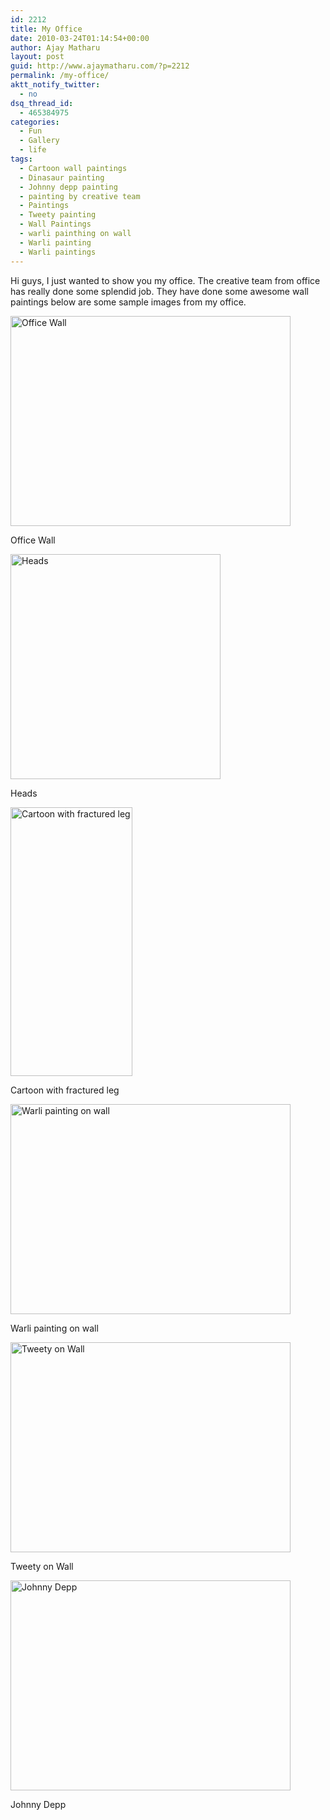 ```yaml
---
id: 2212
title: My Office
date: 2010-03-24T01:14:54+00:00
author: Ajay Matharu
layout: post
guid: http://www.ajaymatharu.com/?p=2212
permalink: /my-office/
aktt_notify_twitter:
  - no
dsq_thread_id:
  - 465384975
categories:
  - Fun
  - Gallery
  - life
tags:
  - Cartoon wall paintings
  - Dinasaur painting
  - Johnny depp painting
  - painting by creative team
  - Paintings
  - Tweety painting
  - Wall Paintings
  - warli painthing on wall
  - Warli painting
  - Warli paintings
---
```

Hi guys, I just wanted to show you my office. The creative team from office has really done some splendid job. They have done some awesome wall paintings below are some sample images from my office.

<div id="attachment_2178" style="width: 458px" class="wp-caption aligncenter">
  <img class="size-full wp-image-2178" title="Office Wall" src="http://www.ajaymatharu.com/wp-content/uploads/2010/03/DSCN2459_2.jpg" alt="Office Wall" width="448" height="336" />
  
  <p class="wp-caption-text">
    Office Wall
  </p>
</div>

<div id="attachment_2180" style="width: 346px" class="wp-caption aligncenter">
  <img class="size-full wp-image-2180" title="Heads" src="http://www.ajaymatharu.com/wp-content/uploads/2010/03/DSCN2479_4.jpg" alt="Heads" width="336" height="360" srcset="http://www.ajaymatharu.com/wp-content/uploads/2010/03/DSCN2479_4-280x300.jpg 280w, http://www.ajaymatharu.com/wp-content/uploads/2010/03/DSCN2479_4.jpg 336w" sizes="(max-width: 336px) 100vw, 336px" />
  
  <p class="wp-caption-text">
    Heads
  </p>
</div>

<div id="attachment_2213" style="width: 205px" class="wp-caption aligncenter">
  <img class="size-full wp-image-2213" title="Cartoon with fractured leg" src="http://www.ajaymatharu.com/wp-content/uploads/2010/03/cartoon.png" alt="Cartoon with fractured leg" width="195" height="430" srcset="http://www.ajaymatharu.com/wp-content/uploads/2010/03/cartoon-136x300.png 136w, http://www.ajaymatharu.com/wp-content/uploads/2010/03/cartoon.png 195w" sizes="(max-width: 195px) 100vw, 195px" />
  
  <p class="wp-caption-text">
    Cartoon with fractured leg
  </p>
</div>

<div id="attachment_2177" style="width: 458px" class="wp-caption aligncenter">
  <img class="size-full wp-image-2177" title="Warli painting on wall" src="http://www.ajaymatharu.com/wp-content/uploads/2010/03/DSC009351.jpg" alt="Warli painting on wall" width="448" height="336" />
  
  <p class="wp-caption-text">
    Warli painting on wall
  </p>
</div>

<div id="attachment_2176" style="width: 458px" class="wp-caption aligncenter">
  <img class="size-full wp-image-2176" title="Tweety on Wall" src="http://www.ajaymatharu.com/wp-content/uploads/2010/03/DSC009321.jpg" alt="Tweety on Wall" width="448" height="336" />
  
  <p class="wp-caption-text">
    Tweety on Wall
  </p>
</div>

<div id="attachment_2174" style="width: 458px" class="wp-caption aligncenter">
  <img class="size-full wp-image-2174" title="Johnny Depp" src="http://www.ajaymatharu.com/wp-content/uploads/2010/03/DSC00931.jpg" alt="Johnny Depp" width="448" height="336" />
  
  <p class="wp-caption-text">
    Johnny Depp
  </p>
</div>